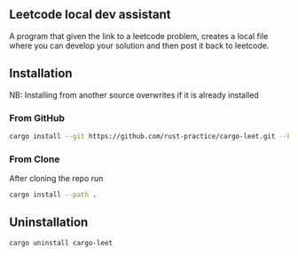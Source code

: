## Leetcode local dev assistant

 A program that given the link to a leetcode problem,
 creates a local file where you can develop your solution and then post it back to leetcode.

## Installation

NB: Installing from another source overwrites if it is already installed

### From GitHub

```sh
cargo install --git https://github.com/rust-practice/cargo-leet.git --branch main
```

### From Clone

After cloning the repo run

```sh
cargo install --path .
```

## Uninstallation

```sh
cargo uninstall cargo-leet
```